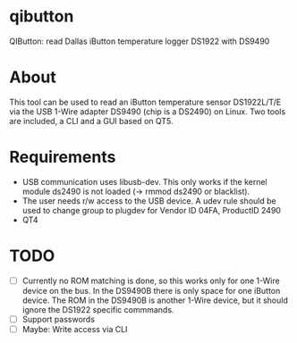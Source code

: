 qibutton
========

QIButton: read Dallas iButton temperature logger DS1922 with DS9490

About
=====
This tool can be used to read an iButton temperature sensor DS1922L/T/E
via the USB 1-Wire adapter DS9490 (chip is a DS2490) on Linux. 
Two tools are included, a CLI and a GUI based on QT5. 

Requirements
============
* USB communication uses libusb-dev. This only works if the kernel 
module ds2490 is not loaded (-> rmmod ds2490 or blacklist).
* The user needs r/w access to the USB device. A udev rule should
be used to change group to plugdev for Vendor ID 04FA, ProductID 2490
* QT4


TODO
====
- [ ] Currently no ROM matching is done, so this works only for one 
1-Wire device on the bus. In the DS9490B there is only space for
one iButton device. The ROM in the DS9490B is another 1-Wire device,
but it should ignore the DS1922 specific commmands.
- [ ] Support passwords
- [ ] Maybe: Write access via CLI
